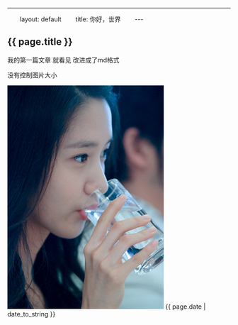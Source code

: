 ---
　　layout: default
　　title: 你好，世界
　　---

## {{ page.title }}

我的第一篇文章
就看见
改进成了md格式


没有控制图片大小

<img src="https://raw.githubusercontent.com/funzmg/picture/gh-pages/123232.jpg" width = "70%" />
{{ page.date | date_to_string }}
